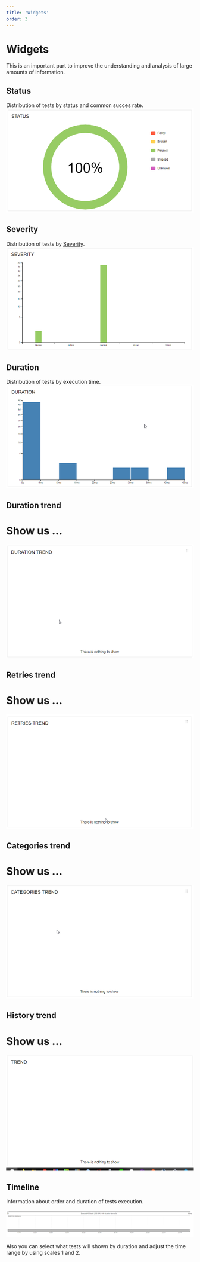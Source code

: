 ```yaml
---
title: 'Widgets'
order: 3
---
```


# Widgets

This is an important part to improve the understanding and analysis of large amounts of information.
## Status

Distribution of tests by status and common succes rate.
![Status](../images/replace_it-status_pie_chart.png)

## Severity

Distribution of tests by [Severity](../gettingstarted/features).
![Severity](../images/replace_it-severity_graph.png)

## Duration

Distribution of tests by execution time.
![Duration](../images/replace_it-duration_graph.png)

## Duration trend

# Show us ...
![Duration trend](../images/replace_it-duration_trend_chart.png)

## Retries trend

# Show us ...
![Retries trend](../images/replace_it-retries_trend_chart.png)

## Categories trend

# Show us ...
![Categories trend](../images/replace_it-categories_trend_chart.png)

## History trend

# Show us ...
![History trend](../images/replace_it-trend_chart.png)

## Timeline

Information about order and duration of tests execution.

![Timeline](../images/replace_it-timeline.png)

Also you can select what tests will shown by duration and adjust the time range by using scales 1 and 2.

